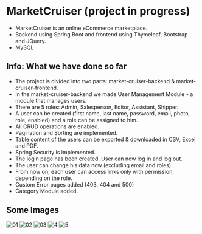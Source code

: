 # MarketCruiser (project in progress)

* MarketCruiser is an online eCommerce marketplace.
* Backend using Spring Boot and frontend using Thymeleaf, Bootstrap and JQuery.
* MySQL

## Info: What we have done so far

* The project is divided into two parts: market-cruiser-backend & market-cruiser-frontend.
* In the market-cruiser-backend we made User Management Module - a module that manages users.
* There are 5 roles: Admin, Salesperson, Editor, Assistant, Shipper.
* A user can be created (first name, last name, password, email, photo, role, enabled) and a role can be assigned to him.
* All CRUD operations are enabled.
* Pagination and Sorting are implemented.
* Table content of the users can be exported & downloaded in CSV, Excel and PDF.
* Spring Security is implemented.
* The login page has been created. User can now log in and log out.
* The user can change his data now (excluding email and roles).
* From now on, each user can access links only with permission, depending on the role.
* Custom Error pages added (403, 404 and 500)
* Category Module added.

## Some Images

![01](https://user-images.githubusercontent.com/109813536/207864751-1d6c7086-52ad-44da-98c5-bfe30c66fe62.png)
![02](https://user-images.githubusercontent.com/109813536/207864788-8b148009-dc7e-4688-ae14-d6e93d96c03c.png)
![03](https://user-images.githubusercontent.com/109813536/207864805-dde73594-808b-46e5-a56a-7ca215d77036.png)
![4](https://user-images.githubusercontent.com/109813536/208247308-6a0e98b5-6bc0-444a-abf5-e5d657190996.png)
![5](https://user-images.githubusercontent.com/109813536/208247313-164f36e9-f827-468a-b934-d4e87850e393.png)
